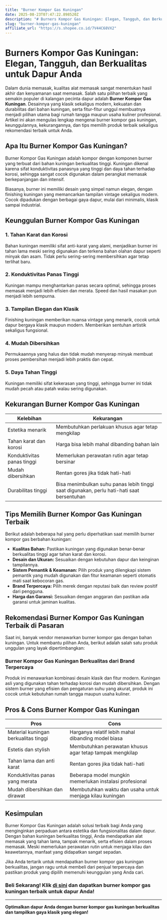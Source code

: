 ```yaml
---
title: "Burner Kompor Gas Kuningan"
date: 2025-08-23T07:47:22.898520Z
description: "# Burners Kompor Gas Kuningan: Elegan, Tangguh, dan Berkualitas untuk Dapur Anda..."
slug: "burner-kompor-gas-kuningan"
affiliate_url: "https://s.shopee.co.id/7V44C68VX2"
---
```

# Burners Kompor Gas Kuningan: Elegan, Tangguh, dan Berkualitas untuk Dapur Anda

Dalam dunia memasak, kualitas alat memasak sangat menentukan hasil akhir dan kenyamanan saat memasak. Salah satu pilihan terbaik yang semakin populer di kalangan pecinta dapur adalah **Burner Kompor Gas Kuningan**. Desainnya yang klasik sekaligus modern, kekuatan dan durabilitas dari bahan kuningan, serta fitur-fitur unggul membuatnya menjadi pilihan utama bagi rumah tangga maupun usaha kuliner profesional. Artikel ini akan mengulas lengkap mengenai burner kompor gas kuningan, keunggulannya, kekurangannya, dan tips memilih produk terbaik sekaligus rekomendasi terbaik untuk Anda.

## Apa Itu Burner Kompor Gas Kuningan?

Burner Kompor Gas Kuningan adalah kompor dengan komponen burner yang terbuat dari bahan kuningan berkualitas tinggi. Kuningan dikenal karena sifat konduktivitas panasnya yang tinggi dan daya tahan terhadap korosi, sehingga sangat cocok digunakan dalam perangkat memasak berkepanjangan dan intensif.

Biasanya, burner ini memiliki desain yang simpel namun elegan, dengan finishing kuningan yang memancarkan tampilan vintage sekaligus modern. Cocok dipadukan dengan berbagai gaya dapur, mulai dari minimalis, klasik sampai industrial.

## Keunggulan Burner Kompor Gas Kuningan

### 1. Tahan Karat dan Korosi
Bahan kuningan memiliki sifat anti-karat yang alami, menjadikan burner ini tahan lama meski sering digunakan dan terkena bahan olahan dapur seperti minyak dan asam. Tidak perlu sering-sering membersihkan agar tetap terlihat baru.

### 2. Konduktivitas Panas Tinggi
Kuningan mampu menghantarkan panas secara optimal, sehingga proses memasak menjadi lebih efisien dan merata. Speed dan hasil masakan pun menjadi lebih sempurna.

### 3. Tampilan Elegan dan Klasik
Finishing kuningan memberikan nuansa vintage yang menarik, cocok untuk dapur bergaya klasik maupun modern. Memberikan sentuhan artistik sekaligus fungsional.

### 4. Mudah Dibersihkan
Permukaannya yang halus dan tidak mudah menyerap minyak membuat proses pembersihan menjadi lebih praktis dan cepat.

### 5. Daya Tahan Tinggi
Kuningan memiliki sifat kekerasan yang tinggi, sehingga burner ini tidak mudah pecah atau patah walau sering digunakan.

## Kekurangan Burner Kompor Gas Kuningan

| **Kelebihan**                  | **Kekurangan**                          |
|--------------------------------|----------------------------------------|
| Estetika menarik              | Membutuhkan perlakuan khusus agar tetap mengkilap |
| Tahan karat dan korosi       | Harga bisa lebih mahal dibanding bahan lain |
| Konduktivitas panas tinggi    | Memerlukan perawatan rutin agar tetap bersinar |
| Mudah dibersihkan             | Rentan gores jika tidak hati-hati     |
| Durabilitas tinggi            | Bisa menimbulkan suhu panas lebih tinggi saat digunakan, perlu hati-hati saat bersentuhan |

## Tips Memilih Burner Kompor Gas Kuningan Terbaik

Berikut adalah beberapa hal yang perlu diperhatikan saat memilih burner kompor gas berbahan kuningan:

- **Kualitas Bahan:** Pastikan kuningan yang digunakan benar-benar berkualitas tinggi agar tahan karat dan korosi.
- **Desain dan Ukuran:** Sesuaikan dengan kebutuhan dapur dan keinginan tampilannya.
- **Sistem Pemantik & Keamanan:** Pilih produk yang dilengkapi sistem pemantik yang mudah digunakan dan fitur keamanan seperti otomatis mati saat kebocoran gas.
- **Brand Terpercaya:** Pilih merek dengan reputasi baik dan review positif dari pengguna.
- **Harga dan Garansi:** Sesuaikan dengan anggaran dan pastikan ada garansi untuk jaminan kualitas.

## Rekomendasi Burner Kompor Gas Kuningan Terbaik di Pasaran

Saat ini, banyak vendor menawarkan burner kompor gas dengan bahan kuningan. Untuk membantu pilihan Anda, berikut adalah salah satu produk unggulan yang layak dipertimbangkan:

### Burner Kompor Gas Kuningan Berkualitas dari Brand Terpercaya

Produk ini menawarkan kombinasi desain klasik dan fitur modern. Kuningan asli yang digunakan tahan terhadap korosi dan mudah dibersihkan. Dengan sistem burner yang efisien dan pengaturan suhu yang akurat, produk ini cocok untuk kebutuhan rumah tangga maupun usaha kuliner.

## Pros & Cons Burner Kompor Gas Kuningan

| **Pros**                                               | **Cons**                                                    |
|-------------------------------------------------------|--------------------------------------------------------------|
| Material kuningan berkualitas tinggi                | Harganya relatif lebih mahal dibanding model biasa          |
| Estetis dan stylish                                | Membutuhkan perawatan khusus agar tetap tampak mengkilap     |
| Tahan lama dan anti karat                          | Rentan gores jika tidak hati-hati                            |
| Konduktivitas panas yang merata                     | Beberapa model mungkin memerlukan instalasi profesional    |
| Mudah dibersihkan dan dirawat                      | Membutuhkan waktu dan usaha untuk menjaga kilau kuningan    |

## Kesimpulan

Burner Kompor Gas Kuningan adalah solusi terbaik bagi Anda yang menginginkan perpaduan antara estetika dan fungsionalitas dalam dapur. Dengan bahan kuningan berkualitas tinggi, Anda mendapatkan alat memasak yang tahan lama, tampak menarik, serta efisien dalam proses memasak. Meski memerlukan perawatan rutin untuk menjaga kilau dan keawetannya, manfaat yang didapatkan sangat sepadan.

Jika Anda tertarik untuk mendapatkan burner kompor gas kuningan berkualitas, jangan ragu untuk membeli dari penjual terpercaya dan pastikan produk yang dipilih memenuhi keunggulan yang Anda cari.

### Beli Sekarang! Klik [di sini](https://s.shopee.co.id/7V44C68VX2) dan dapatkan burner kompor gas kuningan terbaik untuk dapur Anda!

---

**Optimalkan dapur Anda dengan burner kompor gas kuningan berkualitas dan tampilkan gaya klasik yang elegan!**